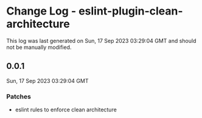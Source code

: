 # Change Log - eslint-plugin-clean-architecture

This log was last generated on Sun, 17 Sep 2023 03:29:04 GMT and should not be manually modified.

## 0.0.1
Sun, 17 Sep 2023 03:29:04 GMT

### Patches

- eslint rules to enforce clean architecture

